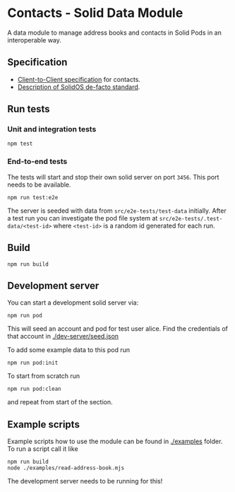 # Contacts - Solid Data Module

A data module to manage address books and contacts in Solid Pods in an
interoperable way.

## Specification

- [Client-to-Client specification](https://github.com/solid/contacts) for
  contacts.
- [Description of SolidOS de-facto standard](https://pdsinterop.org/conventions/addressbook/).

## Run tests

### Unit and integration tests

```shell
npm test
```

### End-to-end tests

The tests will start and stop their own solid server on port `3456`. This port needs to be available.

```shell
npm run test:e2e
```

The server is seeded with data from `src/e2e-tests/test-data` initially. After a test run you can investigate the pod file system at `src/e2e-tests/.test-data/<test-id>` where `<test-id>` is a random id generated for each run.

## Build

```shell
npm run build
```

## Development server

You can start a development solid server via:

```shell
npm run pod
```

This will seed an account and pod for test user alice. Find the credentials of
that account in [./dev-server/seed.json](./dev-server/seed.json)

To add some example data to this pod run

```shell
npm run pod:init
```

To start from scratch run

```shell
npm run pod:clean
```

and repeat from start of the section.

## Example scripts

Example scripts how to use the module can be found in [./examples](./examples) folder. To run a script call it like

```shell
npm run build
node ./examples/read-address-book.mjs
```

The development server needs to be running for this!